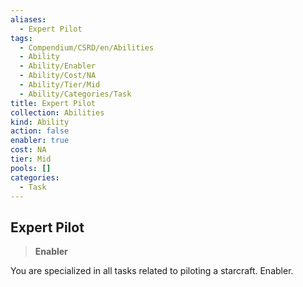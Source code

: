 ```yaml
---
aliases:
  - Expert Pilot
tags:
  - Compendium/CSRD/en/Abilities
  - Ability
  - Ability/Enabler
  - Ability/Cost/NA
  - Ability/Tier/Mid
  - Ability/Categories/Task
title: Expert Pilot
collection: Abilities
kind: Ability
action: false
enabler: true
cost: NA
tier: Mid
pools: []
categories:
  - Task
---
```

## Expert Pilot    
>**Enabler**  
    
You are specialized in all tasks related to piloting a starcraft. Enabler.